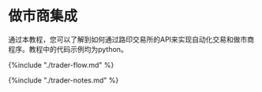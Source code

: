 # 做市商集成


通过本教程，您可以了解到如何通过路印交易所的API来实现自动化交易和做市商程序。教程中的代码示例均为python。

{%include "./trader-flow.md" %}

{%include "./trader-notes.md" %}

